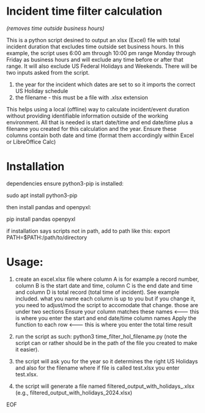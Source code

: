 
# Incident time filter calculation 
<i>(removes time outside business hours)</i>

This is a python script desined to output an xlsx (Excel) file with total incident duration that excludes time outside set business hours.
In this example, the script uses 6:00 am through 10:00 pm range Monday through Friday as business hours and will exclude any time before or after that range.
It will also exclude US Federal Holidays and Weekends.
There will be two inputs asked from the script.
1. the year for the incident which dates are set to so it imports the correct US Holiday schedule
2. the filename - this must be a file with .xlsx extension

This helps using a local (offline) way to calculate incident/event duration without providing identifiable information outside of the working environment. All that is needed is start date/time and end date/time plus a filename you created for this calculation and the year. Ensure these columns contain both date and time (format them accordingly within Excel or LibreOffice Calc)

# Installation
dependencies
ensure python3-pip is installed:

sudo apt install python3-pip

then install pandas and openpyxl:

pip install pandas openpyxl

if installation says scripts not in path, add to path like this: export PATH=$PATH:/path/to/directory

# <b>Usage:</b>

1. create an excel.xlsx file where column A is for example a record number, column B is the start date and time, column C is the end date and time and column D is total record (total time of incident). See example included. what you name each column is up to you but if you change it, you need to adjust/mod the script to accomodate that change. those are under two sections
     Ensure your column matches these names <--- this is where you enter the start and end date/time column names
     Apply the function to each row <--- this is where you enter the total time result

3. run the script as such: python3 time_filter_hol_filename.py (note the script can or rather should be in the path of the file you created to make it easier).
4. the script will ask you for the year so it determines the right US Holidays and also for the filename where if file is called test.xlsx you enter test.xlsx.
5. the script will generate a file named filtered_output_with_holidays_<year>.xlsx (e.g., filtered_output_with_holidays_2024.xlsx)

EOF
